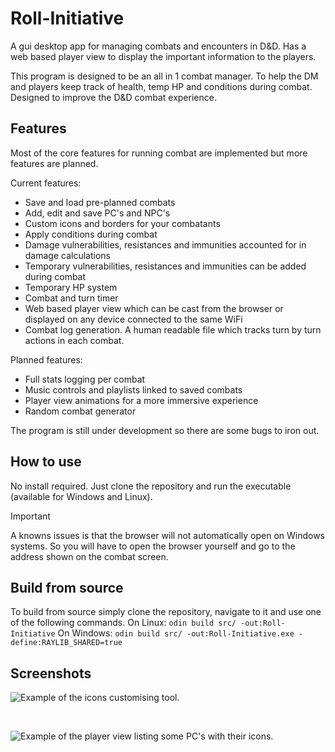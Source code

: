 # Roll-Initiative
A gui desktop app for managing combats and encounters in D&amp;D. Has a web based player view to display the important information to the players.

This program is designed to be an all in 1 combat manager. To help the DM and players keep track of health, temp HP and conditions during combat. Designed to improve the D&amp;D combat experience.

## Features

Most of the core features for running combat are implemented but more features are planned.

Current features:
- Save and load pre-planned combats
- Add, edit and save PC's and NPC's
- Custom icons and borders for your combatants
- Apply conditions during combat
- Damage vulnerabilities, resistances and immunities accounted for in damage calculations
- Temporary vulnerabilities, resistances and immunities can be added during combat
- Temporary HP system
- Combat and turn timer
- Web based player view which can be cast from the browser or displayed on any device connected to the same WiFi
- Combat log generation. A human readable file which tracks turn by turn actions in each combat.

Planned features:
- Full stats logging per combat
- Music controls and playlists linked to saved combats
- Player view animations for a more immersive experience
- Random combat generator

The program is still under development so there are some bugs to iron out.

## How to use
No install required. Just clone the repository and run the executable (available for Windows and Linux).

> [!IMPORTANT]
> A knowns issues is that the browser will not automatically open on Windows systems. So you will have to open the browser yourself and go to the address shown on the combat screen.

## Build from source
To build from source simply clone the repository, navigate to it and use one of the following commands.
On Linux:
```odin build src/ -out:Roll-Initiative```
On Windows:
```odin build src/ -out:Roll-Initiative.exe -define:RAYLIB_SHARED=true```

## Screenshots
![Example of the icons customising tool.](/Screenshots/working_borders.png)

</br>

![Example of the player view listing some PC's with their icons.](/Screenshots/Web_view.png)
